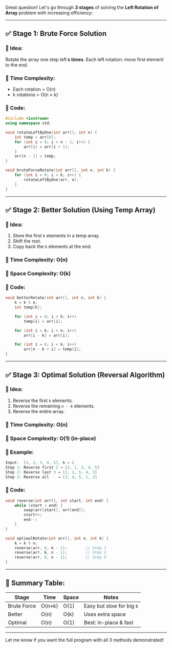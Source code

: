 Great question! Let's go through **3 stages** of solving the **Left Rotation of Array** problem with increasing efficiency:

---

## ✅ **Stage 1: Brute Force Solution**

### 🔹 Idea:

Rotate the array one step left **`k` times**.
Each left rotation: move first element to the end.

### 🔹 Time Complexity:

* Each rotation = O(n)
* k rotations = O(n × k)

### 🔹 Code:

```cpp
#include <iostream>
using namespace std;

void rotateLeftByOne(int arr[], int n) {
    int temp = arr[0];
    for (int i = 0; i < n - 1; i++) {
        arr[i] = arr[i + 1];
    }
    arr[n - 1] = temp;
}

void bruteForceRotate(int arr[], int n, int k) {
    for (int i = 0; i < k; i++) {
        rotateLeftByOne(arr, n);
    }
}
```

---

## ✅ **Stage 2: Better Solution (Using Temp Array)**

### 🔹 Idea:

1. Store the first `k` elements in a temp array.
2. Shift the rest.
3. Copy back the `k` elements at the end.

### 🔹 Time Complexity: O(n)

### 🔹 Space Complexity: O(k)

### 🔹 Code:

```cpp
void betterRotate(int arr[], int n, int k) {
    k = k % n;
    int temp[k];

    for (int i = 0; i < k; i++)
        temp[i] = arr[i];

    for (int i = k; i < n; i++)
        arr[i - k] = arr[i];

    for (int i = 0; i < k; i++)
        arr[n - k + i] = temp[i];
}
```

---

## ✅ **Stage 3: Optimal Solution (Reversal Algorithm)**

### 🔹 Idea:

1. Reverse the first `k` elements.
2. Reverse the remaining `n - k` elements.
3. Reverse the entire array.

### 🔹 Time Complexity: O(n)

### 🔹 Space Complexity: O(1) (in-place)

### 🔹 Example:

```cpp
Input:  [1, 2, 3, 4, 5], k = 2  
Step 1: Reverse first 2 → [2, 1, 3, 4, 5]  
Step 2: Reverse last 3 → [2, 1, 5, 4, 3]  
Step 3: Reverse all    → [3, 4, 5, 1, 2]
```

### 🔹 Code:

```cpp
void reverse(int arr[], int start, int end) {
    while (start < end) {
        swap(arr[start], arr[end]);
        start++;
        end--;
    }
}

void optimalRotate(int arr[], int n, int k) {
    k = k % n;
    reverse(arr, 0, k - 1);        // Step 1
    reverse(arr, k, n - 1);        // Step 2
    reverse(arr, 0, n - 1);        // Step 3
}
```

---

## 🧠 Summary Table:

| Stage       | Time   | Space | Notes                     |
| ----------- | ------ | ----- | ------------------------- |
| Brute Force | O(n×k) | O(1)  | Easy but slow for big `k` |
| Better      | O(n)   | O(k)  | Uses extra space          |
| Optimal     | O(n)   | O(1)  | Best: in-place & fast     |

---

Let me know if you want the full program with all 3 methods demonstrated!
